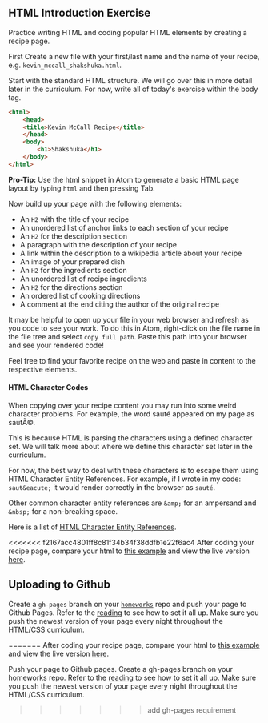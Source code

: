 ## HTML Introduction Exercise

Practice writing HTML and coding popular HTML elements by creating a recipe
page.

First Create a new file with your first/last name and the name of your recipe,
e.g. `kevin_mccall_shakshuka.html`.

Start with the standard HTML structure. We will go over this in more detail
later in the curriculum. For now, write all of today's exercise within the body
tag.

```html
<html>
    <head>
    <title>Kevin McCall Recipe</title>
    </head>
    <body>
        <h1>Shakshuka</h1>
    </body>
</html>
```

**Pro-Tip:** Use the html snippet in Atom to generate a basic HTML page layout by typing `html` and then pressing Tab.

Now build up your page with the following elements:

* An `H2` with the title of your recipe
* An unordered list of anchor links to each section of your recipe
* An `H2` for the description section
* A paragraph with the description of your recipe
* A link within the description to a wikipedia article about your recipe
* An image of your prepared dish
* An `H2` for the ingredients section
* An unordered list of recipe ingredients
* An `H2` for the directions section
* An ordered list of cooking directions
* A comment at the end citing the author of the original recipe

It may be helpful to open up your file in your web browser and refresh as you
code to see your work. To do this in Atom, right-click on the file name in the
file tree and select `copy full path`.  Paste this path into your browser and
see your rendered code!

Feel free to find your favorite recipe on the web and paste in content to the
respective elements.

#### HTML Character Codes

When copying over your recipe content you may run into some weird character
problems. For example, the word sauté appeared on my page as sautÃ©.

This is because HTML is parsing the characters using a defined character set. We
will talk more about where we define this character set later in the curriculum.

For now, the best way to deal with these characters is to escape them using HTML
Character Entity References. For example, if I wrote in my code: `saut&eacute;`
it would render correctly in the browser as `sauté`.

Other common character entity references are `&amp;` for an ampersand and
`&nbsp;` for a non-breaking space.

Here is a list of [HTML Character Entity
References](https://dev.w3.org/html5/html-author/charref).

<<<<<<< f2167acc4801ff8c81f34b34f38ddfb1e22f6ac4
After coding your recipe page, compare your html to [this
example](intro_example_recipe.html) and view the live version
[here](http://appacademy.github.io/curriculum/intro_example_recipe.html).

## Uploading to Github
Create a `gh-pages` branch on your [`homeworks`][gh-homeworks] repo and push
your page to Github Pages. Refer to the [reading][gh-pages] to see how to set it
all up. Make sure you push the newest version of your page every night
throughout the HTML/CSS curriculum.

[gh-pages]:../../../javascript/readings/github_pages.md
[gh-homeworks]:../../../ruby/readings/git-homeworks.md
=======
After coding your recipe page, compare your html to [this example](intro_example_recipe.html) and view the live version [here](http://appacademy.github.io/curriculum/intro_example_recipe.html).

Push your page to Github pages. Create a gh-pages branch on your homeworks repo. Refer to the [reading][gh-pages] to see how to set it all up. Make sure you push the newest version of your page every night throughout the HTML/CSS curriculum.

[gh-pages]: https://github.com/appacademy/curriculum/blob/master/javascript/readings/github_pages.md
>>>>>>> add gh-pages requirement
